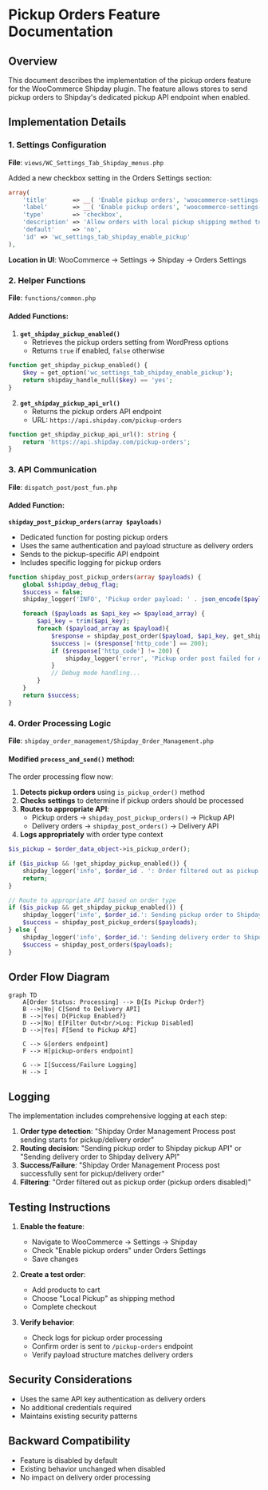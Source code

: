 # Pickup Orders Feature Documentation

## Overview

This document describes the implementation of the pickup orders feature for the WooCommerce Shipday plugin. The feature allows stores to send pickup orders to Shipday's dedicated pickup API endpoint when enabled.

## Implementation Details

### 1. Settings Configuration

**File**: `views/WC_Settings_Tab_Shipday_menus.php`

Added a new checkbox setting in the Orders Settings section:

```php
array(
    'title'       => __( 'Enable pickup orders', 'woocommerce-settings-tab-shipday' ),
    'label'       => __( 'Enable pickup orders', 'woocommerce-settings-tab-shipday'),
    'type'        => 'checkbox',
    'description' => 'Allow orders with local pickup shipping method to be sent to Shipday',
    'default'     => 'no',
    'id' => 'wc_settings_tab_shipday_enable_pickup'
),
```

**Location in UI**: WooCommerce → Settings → Shipday → Orders Settings

### 2. Helper Functions

**File**: `functions/common.php`

#### Added Functions:

1. **`get_shipday_pickup_enabled()`**
   - Retrieves the pickup orders setting from WordPress options
   - Returns `true` if enabled, `false` otherwise

```php
function get_shipday_pickup_enabled() {
    $key = get_option('wc_settings_tab_shipday_enable_pickup');
    return shipday_handle_null($key) == 'yes';
}
```

2. **`get_shipday_pickup_api_url()`**
   - Returns the pickup orders API endpoint
   - URL: `https://api.shipday.com/pickup-orders`

```php
function get_shipday_pickup_api_url(): string {
    return 'https://api.shipday.com/pickup-orders';
}
```

### 3. API Communication

**File**: `dispatch_post/post_fun.php`

#### Added Function:

**`shipday_post_pickup_orders(array $payloads)`**
- Dedicated function for posting pickup orders
- Uses the same authentication and payload structure as delivery orders
- Sends to the pickup-specific API endpoint
- Includes specific logging for pickup orders

```php
function shipday_post_pickup_orders(array $payloads) {
    global $shipday_debug_flag;
    $success = false;
    shipday_logger('INFO', 'Pickup order payload: ' . json_encode($payloads));

    foreach ($payloads as $api_key => $payload_array) {
        $api_key = trim($api_key);
        foreach ($payload_array as $payload){
            $response = shipday_post_order($payload, $api_key, get_shipday_pickup_api_url());
            $success |= ($response['http_code'] == 200);
            if ($response['http_code'] != 200) {
                shipday_logger('error', 'Pickup order post failed for API key: '.$api_key);
            }
            // Debug mode handling...
        }
    }
    return $success;
}
```

### 4. Order Processing Logic

**File**: `shipday_order_management/Shipday_Order_Management.php`

#### Modified `process_and_send()` method:

The order processing flow now:

1. **Detects pickup orders** using `is_pickup_order()` method
2. **Checks settings** to determine if pickup orders should be processed
3. **Routes to appropriate API**:
   - Pickup orders → `shipday_post_pickup_orders()` → Pickup API
   - Delivery orders → `shipday_post_orders()` → Delivery API
4. **Logs appropriately** with order type context

```php
$is_pickup = $order_data_object->is_pickup_order();

if ($is_pickup && !get_shipday_pickup_enabled()) {
    shipday_logger('info', $order_id . ': Order filtered out as pickup order (pickup orders disabled)');
    return;
}

// Route to appropriate API based on order type
if ($is_pickup && get_shipday_pickup_enabled()) {
    shipday_logger('info', $order_id.': Sending pickup order to Shipday pickup API');
    $success = shipday_post_pickup_orders($payloads);
} else {
    shipday_logger('info', $order_id.': Sending delivery order to Shipday delivery API');
    $success = shipday_post_orders($payloads);
}
```

## Order Flow Diagram

```mermaid
graph TD
    A[Order Status: Processing] --> B{Is Pickup Order?}
    B -->|No| C[Send to Delivery API]
    B -->|Yes| D{Pickup Enabled?}
    D -->|No| E[Filter Out<br/>Log: Pickup Disabled]
    D -->|Yes| F[Send to Pickup API]
    
    C --> G[orders endpoint]
    F --> H[pickup-orders endpoint]
    
    G --> I[Success/Failure Logging]
    H --> I
```

## Logging

The implementation includes comprehensive logging at each step:

1. **Order type detection**: "Shipday Order Management Process post sending starts for pickup/delivery order"
2. **Routing decision**: "Sending pickup order to Shipday pickup API" or "Sending delivery order to Shipday delivery API"
3. **Success/Failure**: "Shipday Order Management Process post successfully sent for pickup/delivery order"
4. **Filtering**: "Order filtered out as pickup order (pickup orders disabled)"

## Testing Instructions

1. **Enable the feature**:
   - Navigate to WooCommerce → Settings → Shipday
   - Check "Enable pickup orders" under Orders Settings
   - Save changes

2. **Create a test order**:
   - Add products to cart
   - Choose "Local Pickup" as shipping method
   - Complete checkout

3. **Verify behavior**:
   - Check logs for pickup order processing
   - Confirm order is sent to `/pickup-orders` endpoint
   - Verify payload structure matches delivery orders

## Security Considerations

- Uses the same API key authentication as delivery orders
- No additional credentials required
- Maintains existing security patterns

## Backward Compatibility

- Feature is disabled by default
- Existing behavior unchanged when disabled
- No impact on delivery order processing
